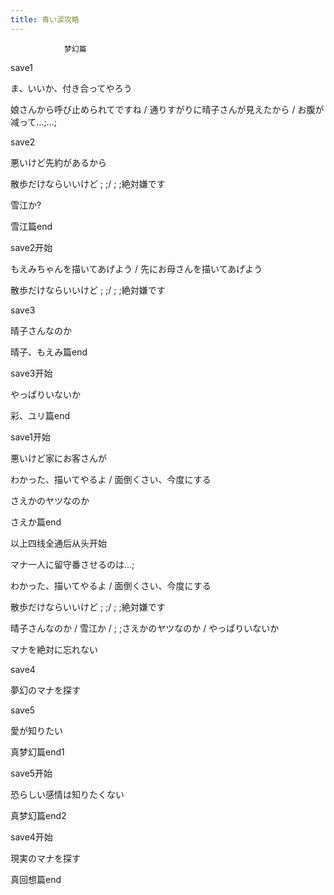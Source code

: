 ```yaml
---
title: 青い涙攻略
---
```


                梦幻篇

save1

ま、いいか、付き合ってやろう

娘さんから呼び止められてですね / 通りすがりに晴子さんが見えたから / お腹が减って…;…;

save2

悪いけど先約があるから

散歩だけならいいけど ; ;/ ; ;絶対嫌です

雪江か?

雪江篇end



save2开始

もえみちゃんを描いてあげよう / 先にお母さんを描いてあげよう

散歩だけならいいけど ; ;/ ; ;絶対嫌です

save3

晴子さんなのか

晴子、もえみ篇end



save3开始

やっぱりいないか

彩、ユリ篇end



save1开始

悪いけど家にお客さんが

わかった、描いてやるよ / 面倒くさい、今度にする

さえかのヤツなのか

さえか篇end



以上四线全通后从头开始

マナ一人に留守番させるのは…;

わかった、描いてやるよ / 面倒くさい、今度にする

散歩だけならいいけど ; ;/ ; ;絶対嫌です

晴子さんなのか / 雪江か / ; ;さえかのヤツなのか / やっぱりいないか

マナを絶対に忘れない

save4

夢幻のマナを探す

save5

愛が知りたい

真梦幻篇end1



save5开始

恐らしい感情は知りたくない

真梦幻篇end2



save4开始

現実のマナを探す

真回想篇end


              
